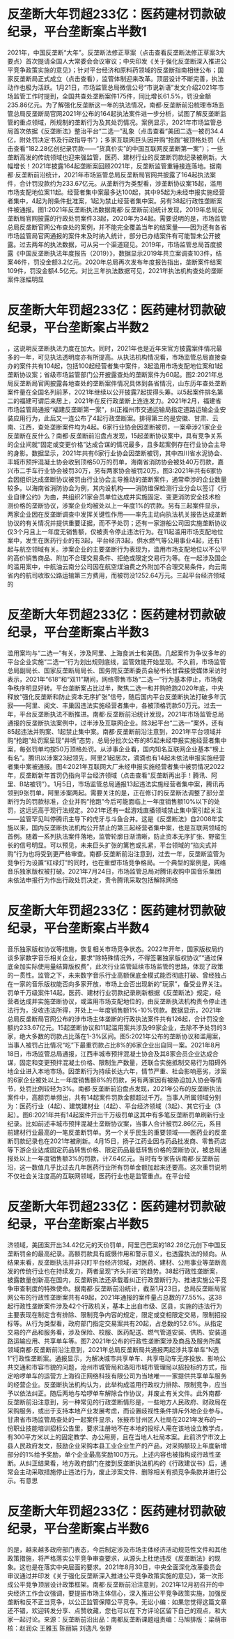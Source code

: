 # 反垄断大年罚超233亿：医药建材罚款破纪录，平台垄断案占半数1

2021年，中国反垄断“大年”。反垄断法修正草案（点击查看反垄断法修正草案3大要点）首次提请全国人大常委会会议审议；中央印发《关于强化反垄断深入推进公平竞争政策实施的意见》；针对平台经济和原料药领域的反垄断指南相继公布；国家反垄断局正式成立（点击查看），监管体制迎来改革。顶层设计不断完善，执法动作也极为活跃。1月21日，市场监管总局微信公号“市说新语”发文介绍2021年市场监管工作时提到，全国共查处垄断案件175件，同比增长61.5%，罚没金额235.86亿元。为了解强化反垄断这一年的执法情况，南都·反垄断前沿梳理市场监管总局反垄断局官网2021年公布的164起执法案件进一步分析，试图了解反垄断监管的重点领域，所规制的垄断行为及其处罚情况。案例显示，2021年市场监管总局首次依据《反垄断法》整治平台“二选一”乱象（点击查看“美团二选一被罚34.4亿，附处罚决定书及行政指导书”）；多家互联网巨头因并购“抢跑”被顶格处罚（点击查看“182.28亿创纪录罚款——“货真价实”的中国互联网反垄断第一案”）；一些垄断高发的传统领域也迎来强监管，医药、建材行业的反垄断罚款纪录被刷新。大幅增长！2021年披露164起垄断案回顾2021年，反垄断监管重锤接连落地。据南都·反垄断前沿统计，2021年市场监管总局反垄断局官网共披露了164起执法案件，合计罚没款约为233.67亿元。从垄断行为类型看，涉垄断协议案15起，滥用市场支配地位案11起。经营者集中案最多达100起，其中95起为未经申报实施经营者集中，4起为附条件批准案，1起为禁止经营者集中案。另有38起行政性垄断案件被通报。图1:2021年反垄断执法数据南都·反垄断前沿统计发现，2019年总局反垄断局官网披露的行政处罚案件33起，2020年为34起。需要说明的是，市场监管总局反垄断官网公布查处的案例，并不能完全覆盖当年的结案量——因为还有各省市场监管局官网通报的案件未及时纳入统计，部分已办结案件有可能暂未公开披露。过去两年的执法数据，可从另一个渠道窥见。2019年，市场监管总局首度披露《中国反垄断执法年度报告（2019）》，数据显示2019年共立案调查103件，结案46件，罚没金额3.2亿元。2020年总局再次发布年度报告指出，垄断案件结案109件，罚没金额4.5亿元。对比三年执法数据可见，2021年执法机构查处的垄断案件涨幅明显

# 反垄断大年罚超233亿：医药建材罚款破纪录，平台垄断案占半数2

，这说明反垄断执法力度在加大。同时，2021年也是近年来官方披露案件情况最多的一年，可见执法透明度亦有所提高。从执法机构情况看，市场监管总局直接查办的案件共有104起，包括100起经营者集中案件，3起滥用市场支配地位案和1起垄断协议案；省级市场监管部门公开披露查处的垄断案件为60起。图2:2021年总局反垄断局官网披露各地查处的垄断案件情况具体到各省情况，山东历年查处垄断案件量在全国名列前茅，2021年继续以公开披露7起拔得头筹。以5起案件排名第二的福建可谓后来居上，2021年在反行政垄断上连连发力。2021年2月，福建省市场监管局通报“福建反垄断第一案”，纠正福州市交通运输局指定道路运输企业安装应用行为，此后又一连公布了4起行政垄断案。排得第三的是安徽、甘肃、云南、江西，查处垄断案件均为4起。6家行业协会因垄断被罚，一案牵涉21家企业反垄断在反什么？南都·反垄断前沿盘点发现，15起垄断协议案中，具有竞争关系的企业间就“固定或变更价格”达成合谋的情况最多，且多起案例存在行业协会主导的身影。数据显示，2021年共有6家行业协会因垄断被罚，其中四川省水泥协会、丰城市预拌混凝土协会收到顶格50万的罚单，海南省消防协会被处40万罚款，嘉兴市二手车行业协会被罚30万，另有两家协会被罚20万。图3:2021年共有6家协会因组织达成垄断协议被罚由行业协会主导推动的垄断案件，通常牵涉的企业数量较多。以海南省消防协会为例，其内设机构——消防维保检测行业分会以签订《行业自律公约》为由，共组织21家会员单位达成并实施固定、变更消防安全技术检测价格的垄断协议，涉案企业均被处以上一年度1%的罚款。另有三起案件显示，两家企业因在反垄断调查中发挥关键性作用——率先主动向执法机关报告达成垄断协议的有关情况并提供重要证据，而不予处罚；还有一家游船公司因实施垄断协议仅3个月且上一年度无销售额，仅被责令停止违法行为。在11起滥用市场支配地位案中，发生在医药行业的有3起，平台经济3起，供水燃气等公用事业4起，还有1起与航空领域有关。涉案企业的主要垄断行为表现为，滥用市场支配地位以不公平的高价销售商品、附加不合理交易条件、拒绝或限定交易行为等。在一起涉及国企的滥用案中，中航油云南分公司因在航空煤油费之外附加不合理交易条件，向云南省内的航司收取公路运输第三方费用，而被罚没1252.64万元。三起平台经济领域的

# 反垄断大年罚超233亿：医药建材罚款破纪录，平台垄断案占半数3

滥用案均与“二选一”有关，涉及阿里、上海食派士和美团。几起案件为争议多年的平台企业实施“二选一”行为划出规则底线，监管效能开始显现。不久前，市场监管总局副局长、国家反垄断局局长、国务院反垄断委员会秘书长甘霖接受媒体采访时表示，2021年“618”和“双11”期间，网络零售市场“二选一”行为基本停止，市场竞争秩序明显好转。平台垄断案占比过半，聚焦二选一和并购抢跑2020年底，中央释放“强化反垄断和防止资本无序扩张”信号，随后国内平台反垄断执法打破多年沉寂——阿里、阅文、丰巢因违法实施经营者集中，各被顶格罚款50万元。过去一年，平台反垄断执法不断推进。南都·反垄断前沿统计发现，2021年市场监管总局通报的反垄断执法案例中，过半涉及互联网企业。除3起平台“二选一”案外，还有85起违法并购案、1起禁止集中案。南都·反垄断前沿注意到，2021年平台领域并购“抢跑”处罚案呈现“井喷”态势，总局分批次公布的85起未经申报实施经营者集中案，每张罚单均按50万顶格处罚。从涉事企业看，国内知名互联网企业基本“榜上有名”。腾讯以涉案23起领先，阿里21起居次，滴滴也有14起未依法申报实施经营者集中案被通报。图4:2021年互联网大厂未经申报实施经营者集中被罚情况2022年，反垄断新年首罚仍指向平台经济领域（点击查看“反垄断再出手！腾讯、阿里、B站被罚”）。1月5日，市场监管总局通报13起违法实施经营者集中案，腾讯再领到9张罚单，阿里涉案两起。需要关注的是，正在修订的反垄断法调整了部分垄断行为的罚款标准，企业并购“抢跑”今后可能面临上一年度销售额10%以下的处罚，这远远高于现行法规定。2021年还有一起游戏直播领域禁止集中案引起关注——监管罕见叫停腾讯主导下的虎牙与斗鱼合并。这是《反垄断法》自2008年实施以来，国内反垄断执法机构公开禁止的第三起经营者集中案，也是互联网领域的首例。随着一系列执法案件落地，监管轮廓日渐清晰，防止资本无序扩张、野蛮生长的信号明显。可以预见，未来巨头扩张的篱笆或扎紧，平台领域的“掐尖式并购”行为也将受到更严格审查。南都·反垄断前沿注意到，过去一年，反垄断监管为竞争行为设置“红绿灯”的同时，也在重塑市场竞争格局。一个典型的案例是，网络音乐独家版权被打破。2021年7月24日，市场监管总局对腾讯收购中国音乐集团未依法申报行为作出行政处罚决定，责令腾讯采取包括解除网络

# 反垄断大年罚超233亿：医药建材罚款破纪录，平台垄断案占半数4

音乐独家版权协议等措施，恢复相关市场竞争状态。2022年开年，国家版权局约谈多家数字音乐相关企业，要求“除特殊情况外，不得签署独家版权协议”“通过保底金加实际使用量结算版权费”，此次行业监管延续市场监管的思路，体现了政策的一贯性。监管之下，未来数字音乐行业高额保底金模式能否彻底打破、曾经独占在一家的音乐版权能否向多家开放，市场上会否出现新的“玩家”，备受业界关注。罚单千万级案件14起，医药、建材行业罚款纪录刷新根据《反垄断法》规定，经营者达成并实施垄断协议，或滥用市场支配地位的，由反垄断执法机构责令停止违法行为，没收违法所得，并处上一年度销售额1%-10%罚款。数据显示，2021年总局反垄断局官网公布的涉市场主体垄断的行政执法案件共有126起，合计罚没金额约233.67亿元。15起垄断协议和11起滥用案共涉及99家企业，去除不予处罚的3家，绝大多数的罚款占比落在1-3%区间。图5:2021年公布的垄断协议和滥用案，当事人被罚占比情况“吃”下最重罚款占比8%的6家企业出自同一案。2021年8月18日，市场监管总局通报，江西丰城市预拌混凝土协会及其8家会员企业达成合谋，固定和变更预拌混凝土价格、限制生产数量，还联合实施抵制交易行为阻碍外地企业进入本地市场。因垄断行为持续长达六年，情节严重、社会影响恶劣，涉案的6家企业被处以上一年度销售额8%的罚款，另有两家因有被胁迫加入协会等情节，处罚比例较轻为3%。南都·反垄断前沿盘点发现，2021年公布的反垄断执法案件中，高额罚单频出，共有14起案件罚款金额超过千万。当事人所属领域分别为：医药行业（4起）、建筑建材业（4起）、平台经济领域（3起）、其它行业（3起）。图6:2021年共有14起案件开出千万级罚单这其中有多笔反垄断罚单刷新行业纪录。比如前述丰城市预拌混凝土垄断协议案，当事人合计被罚2.86亿元，系目前建材行业最高的一笔反垄断罚单。另一个关乎民生的重要领域——医药业的反垄断罚款纪录也在2021年被刷新。4月15日，扬子江药业因与药品批发商、零售药店等下游企业达成固定药品转售价格、限定药品最低转售价格的垄断协议，被总局通报处以上一年度销售额3%的罚款，计7.64亿元。当时有专家告诉南都·反垄断前沿，这一数值几乎比过去几年医药行业所有罚单金额加起来还要高。这次重罚说明不仅社会关注度高的互联网领域，医药行业也是监管重点。在平台经

# 反垄断大年罚超233亿：医药建材罚款破纪录，平台垄断案占半数5

济领域，美团案开出34.42亿元的天价罚单，阿里巴巴案的182.28亿元创下中国反垄断罚金的最高纪录。高额罚款具有威慑作用和警示意义，也透露执法的倾向。从结果来看，反垄断执法并非只盯平台经济领域，对医药、建材、公用事业等垄断高发的传统行业也在持续发力，两者呈现“齐头并进”的趋势。38起行政性垄断案，披露数量创新高在国内，反垄断执法还承载着纠正行政垄断行为、推进实施公平竞争审查制度的特殊使命。据南都·反垄断前沿统计，截至1月23日，总局反垄断局官网公布的行政性垄断案共有49起，2021年通报的案件量占总数的77.55%。这38起行政性垄断案件涉及42个行政机关，基本上出自市级、区县，实施的违法行为主要表现在制定含有排除、限制竞争内容的规定，限定或变相限定交易，限制招投标等。从行为类型看，政府部门指定交易案共有20起，占总数的52.6%。从指定交易的产品和服务看，涉及保险、校服、医药配送、燃气管道安装、供热、安装道路运输应用、共享单车等。图7:2021年公布的行政性垄断案涉及商品及服务所属领域南都·反垄断前沿注意到，2021年总局反垄断局共通报两起涉共享单车“N选1”行政性垄断案。通报显示，为解决城市共享单车、共享电动车无序投放、影响公共交通和市容市貌的问题，沧州市城管局和洛阳市城市管理局以招投标的方式，指定哈啰单车的运营方上海钧正网络科技有限公司为当地唯一一家提供共享单车服务的经营企业。反垄断执法机构认为，此举构成滥用行政权力排除、限制竞争，应当予以依法纠正。随后两地与哈啰单车解除合作协议，并废止有关文件。此外南都·反垄断前沿注意到，另一种常见的行政垄断情形是，一些地方人民政府、财政局在采购服务，或出于支持本地产业发展考虑，而设置歧视性条件排斥外地企业参与。甘肃省市场监管局查处的一起案件显示，张掖市甘州区人社局在2021年发布的一份职业技能培训招标公告里，要求注册地不在本地的投标人需在该地设立教学点，有300平方米以上的固定教学、办公用房，且在当地人社局本案。此前济宁市汶上县人民政府发文，鼓励企业采购本县工业企业生产的产品，对采购额较上年度新增部分的1%给予奖励，单个企业最高奖励100万元。上述内容也被指构成行政性垄断。从纠正结果看，地方政府部门在接到反垄断执法机构的《行政建议书》后，通常会主动采取措施停止违法行为，废止涉案文件、删除相关有损竞争条款并进行公示。有意思

# 反垄断大年罚超233亿：医药建材罚款破纪录，平台垄断案占半数6

的是，越来越多政府部门表态，今后制定涉及市场主体经济活动规范性文件和其他政策措施，将严格落实公平竞争审查要求，从源头上杜绝违反《反垄断法》的现象。这也是在落实中央层面的要求。2021年8月30日，中央全面深化改革委员会审议通过并印发《关于强化反垄断深入推进公平竞争政策实施的意见》，第一次形成公平竞争顶层设计政策框架。南都·反垄断前沿注意到，2021年12月初召开的中央经济工作会议强调，要提振市场主体信心，深入推进公平竞争政策实施，加强反垄断和反不正当竞争，以公正监管保障公平竞争。无讼小编：如果您觉得这篇文章还不错，欢迎转发分享、点赞收藏，您也可以在下方评论区留下自己的观点，和大家一起讨论。来源：反垄断前沿出品：南都反垄断课题组责编：马旭排版：梁萌审核：赵润众 王雅玉 陈丽娟 刘逸凡 张野

